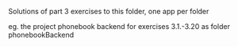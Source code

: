 Solutions of part 3 exercises to this folder, one app per folder

eg. the project phonebook backend for exercises 3.1.-3.20 as folder phonebookBackend<br>
